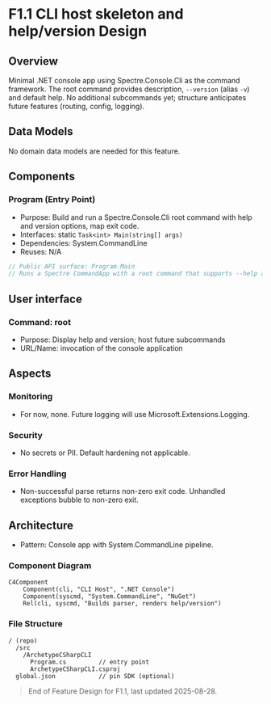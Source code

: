 # F1.1 CLI host skeleton and help/version Design 

## Overview

Minimal .NET console app using Spectre.Console.Cli as the command framework. The root command provides description, `--version` (alias `-v`) and default help. No additional subcommands yet; structure anticipates future features (routing, config, logging).

## Data Models

No domain data models are needed for this feature.

## Components

### Program (Entry Point)

- Purpose: Build and run a Spectre.Console.Cli root command with help and version options, map exit code.
- Interfaces: static `Task<int> Main(string[] args)`
- Dependencies: System.CommandLine
- Reuses: N/A

```csharp
// Public API surface: Program.Main
// Runs a Spectre CommandApp with a root command that supports --help and --version.
```

## User interface

### Command: root

- Purpose: Display help and version; host future subcommands
- URL/Name: invocation of the console application

## Aspects

### Monitoring

- For now, none. Future logging will use Microsoft.Extensions.Logging.

### Security

- No secrets or PII. Default hardening not applicable.

### Error Handling

- Non-successful parse returns non-zero exit code. Unhandled exceptions bubble to non-zero exit.

## Architecture

- Pattern: Console app with System.CommandLine pipeline.

### Component Diagram

```mermaid
C4Component
    Component(cli, "CLI Host", ".NET Console")
    Component(syscmd, "System.CommandLine", "NuGet")
    Rel(cli, syscmd, "Builds parser, renders help/version")
```

### File Structure

```plaintext
/ (repo)
  /src
    /ArchetypeCSharpCLI
      Program.cs         // entry point
      ArchetypeCSharpCLI.csproj
  global.json            // pin SDK (optional)
```

> End of Feature Design for F1.1, last updated 2025-08-28.
